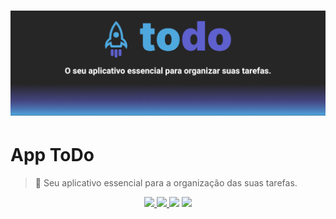 <h1 align="center">
    <img alt="An inspired RocketSeat project" title="App ToDo" src="./assets/ReadMe/Banner_PtBr.png" />
</h1>

# App ToDo
> 📝 Seu aplicativo essencial para a organização das suas tarefas.


<p align="center">
  <a href="https://github.com/SDamasceno-Dev/todolist/blob/main/LICENSE.MD">
    <img src="https://img.shields.io/static/v1?label=License&message=MIT&color=4EA8DE&style=plastic">
  </a>
  <a href="https://blog.expo.dev/expo-sdk-46-c2a1655f63f7">
    <img src="https://img.shields.io/static/v1?label=Expo&message=SDK46&color=5E60CE&style=plastic&logo=Expo">
  </a>
  <img src="https://img.shields.io/static/v1?label=Maintained&message=yes&color=4EA8DE&style=plastic">  
  <a href="https://reactnative.dev/docs/0.69/getting-started">
    <img src="https://img.shields.io/static/v1?label=React%20Native&message=0.69.6&color=5E60CE&style=plastic&logo=React">
  </a>
</p>